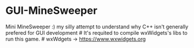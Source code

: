 # GUI-MineSweeper
Mini MineSweeper :) my silly attempt to understand why C++ isn't generally prefered for GUI development  # It's requited to compile wxWidgets's libs to run this game. # wxWdgets -> https://www.wxwidgets.org
